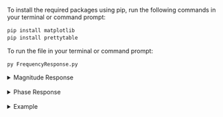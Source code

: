 To install the required packages using pip, run the following commands in your terminal or command prompt:
```bash
pip install matplotlib
pip install prettytable
```

To run the file in your terminal or command prompt:
```bash
py FrequencyResponse.py
```
<details>
  <summary>Magnitude Response</summary>
  
```
|H(w)| = 10 log (1 + r₁² - 2r₁ cos(w - x₁)) + 
         10 log (1 + r₂² - 2r₂ cos(w + x₂)) -
         10 log (1 + r₃² - 2r₃ cos(w - x₃)) - 
         10 log (1 + r₄² - 2r₄ cos(w + x₄))
```
</details>
</br>
<details>
  <summary>Phase Response</summary>
  
```
phase = tan⁻¹((r₁sin(w-x₁))/(1-r₁cos(w-x₁))) +
        tan⁻¹((r₂sin(w+x₂))/(1-r₂cos(w+x₂))) -
        tan⁻¹((r₃sin(w-x₃))/(1-r₃cos(w-x₃))) -
        tan⁻¹((r₄sin(w+x₄))/(1-r₄cos(w+x₄)))
```
</details>
</br>
<details>
  <summary>Example</summary>
  
```
# Change values of magnitude r1, r2, r3, r4 and radian angles x1, x2, x3, x4 
# Zeroes magnitude and angle
r1 = r2 = 2.14
x1 = x2 = 1.29

# Poles magnitude and angle
r3 = r4 = 0.477
x3 = x4 = 0.34
```
</br>
<p align="center">
  <img src="image/screenshot1.png" alt="Magnitude Response" >
  <img src="image/screenshot2.png" alt="Magnitude Response" >
</p>
</details>







